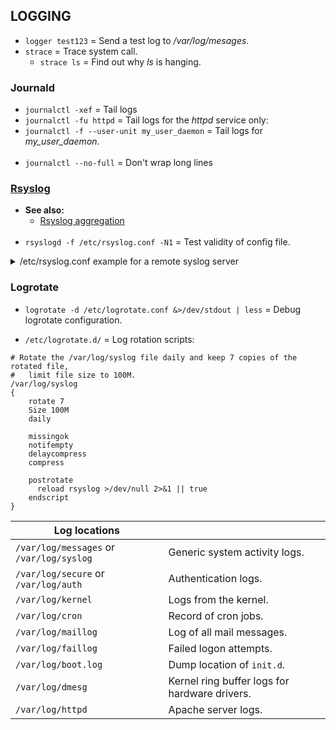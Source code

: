 
## LOGGING

- `logger test123`   = Send a test log to */var/log/mesages*.
- `strace`           = Trace system call.
  - `strace ls`   = Find out why *ls* is hanging.

### Journald

- `journalctl -xef` = Tail logs
- `journalctl -fu httpd` = Tail logs for the *httpd* service only:
- `journalctl -f --user-unit my_user_daemon` = Tail logs for *my_user_daemon*.
<br><br>
- `journalctl --no-full` = Don't wrap long lines

### [Rsyslog](https://www.rsyslog.com/)

- **See also:**
  - [Rsyslog aggregation](https://www.redhat.com/sysadmin/log-aggregation-rsyslog)
<br><br>
- `rsyslogd -f /etc/rsyslog.conf -N1` = Test validity of config file.

<details>
  <summary>/etc/rsyslog.conf example for a remote syslog server</summary>

```
# Run a TCP syslog listener on port 514.
Module (load="imtcp")
Input (type="imtcp" port="514")


Module (load="imuxsock")
Module (load="imklog")


# Allow logging to local system socket. Don't remove this!
$ModLoad imuxsock

# Template format for log messages. Since this is a remote server, each
#   host is placed in its own directory.
$template remote-incoming-logs, "/var/log/%HOSTNAME%/%PROGRAMNAME%.log"
*.* -?remote-incoming-logs


$OmitLocalLogging off
$IMJournalStateFile imjournal.state
# debug, info, notice, warning, warn (same as warning), err, error (same as err), crit, alert, or emerg.

# Include the config files from the below path.
$IncludeConfig /etc/rsyslog.d/*.conf
```
</details>

### Logrotate

- `logrotate -d /etc/logrotate.conf &>/dev/stdout | less` = Debug logrotate configuration.

- `/etc/logrotate.d/` = Log rotation scripts:
```
# Rotate the /var/log/syslog file daily and keep 7 copies of the rotated file,
#   limit file size to 100M.
/var/log/syslog
{
    rotate 7
    Size 100M
    daily

    missingok
    notifempty
    delaycompress
    compress

    postrotate
      reload rsyslog >/dev/null 2>&1 || true
    endscript
}
```

| Log locations                            |                                               |
|------------------------------------------|-----------------------------------------------|
| `/var/log/messages` or `/var/log/syslog` | Generic system activity logs.                 |
| `/var/log/secure` or `/var/log/auth`     | Authentication logs.                          |
| `/var/log/kernel`                        | Logs from the kernel.                         |
| `/var/log/cron`                          | Record of cron jobs.                          |
| `/var/log/maillog`                       | Log of all mail messages.                     |
| `/var/log/faillog`                       | Failed logon attempts.                        |
| `/var/log/boot.log`                      | Dump location of `init.d`.                    |
| `/var/log/dmesg`                         | Kernel ring buffer logs for hardware drivers. |
| `/var/log/httpd`                         | Apache server logs.                           |
